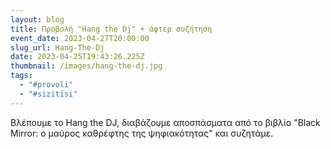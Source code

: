 ```yaml
---
layout: blog
title: Προβολή "Hang the Dj" + άφτερ συζήτηση
event_date: 2023-04-27T20:00:00
slug_url: Hang-The-Dj
date: 2023-04-25T19:43:26.225Z
thumbnail: /images/hang-the-dj.jpg
tags:
  - "#provoli"
  - "#sizitisi"
---
```

<!--StartFragment-->

Βλέπουμε το Hang the DJ, διαβάζουμε αποσπάσματα από το βιβλίο "Black Mirror: ο μαύρος καθρέφτης της ψηφιακότητας" και συζητάμε.

<!--EndFragment-->